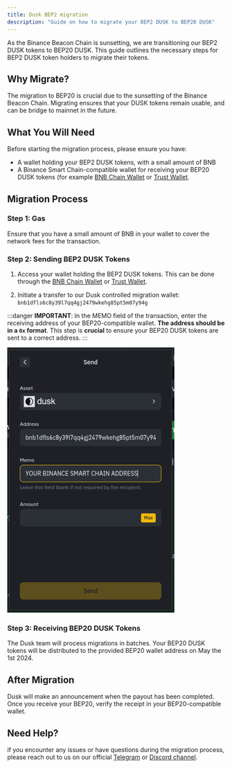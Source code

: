 ```yaml
---
title: Dusk BEP2 migration
description: "Guide on how to migrate your BEP2 DUSK to BEP20 DUSK"
---
```


As the Binance Beacon Chain is sunsetting, we are transitioning our BEP2 DUSK tokens to BEP20 DUSK. This guide outlines the necessary steps for BEP2 DUSK token holders to migrate their tokens.

## Why Migrate?

The migration to BEP20 is crucial due to the sunsetting of the Binance Beacon Chain. Migrating ensures that your DUSK tokens remain usable, and can be bridge to mainnet in the future.

## What You Will Need

Before starting the migration process, please ensure you have:

* A wallet holding your BEP2 DUSK tokens, with a small amount of BNB
* A Binance Smart Chain-compatible wallet for receiving your BEP20 DUSK tokens (for example [BNB Chain Wallet](https://www.bnbchain.org/en/binance-wallet) or [Trust Wallet](https://trustwallet.com/).

## Migration Process

### Step 1: Gas

Ensure that you have a small amount of BNB in your wallet to cover the network fees for the transaction.

### Step 2: Sending BEP2 DUSK Tokens

1. Access your wallet holding the BEP2 DUSK tokens. This can be done through the [BNB Chain Wallet](https://www.bnbchain.org/en/binance-wallet) or [Trust Wallet](https://trustwallet.com/).

2. Initiate a transfer to our Dusk controlled migration wallet: `bnb1dfls6c8y39l7qq4gj2479wkehg85pt5m07y94g`

:::danger
**IMPORTANT**: In the MEMO field of the transaction, enter the receiving address of your BEP20-compatible wallet. **The address should be in a `0x` format**. This step is **crucial** to ensure your BEP20 DUSK tokens are sent to a correct address.
:::

![BNB Chain wallet transfer.](../../../assets/bnb-chain-wallet.png)

### Step 3: Receiving BEP20 DUSK Tokens 

The Dusk team will process migrations in batches. Your BEP20 DUSK tokens will be distributed to the provided BEP20 wallet address on May the 1st 2024.

## After Migration

Dusk will make an announcement when the payout has been completed. Once you receive your BEP20, verify the receipt in your BEP20-compatible wallet.

## Need Help?

if you encounter any issues or have questions during the migration process, please reach out to us on our official [Telegram](https://t.me/DuskNetwork) or [Discord channel](https://discord.com/channels/847466263064346624/1223314872834588865).
